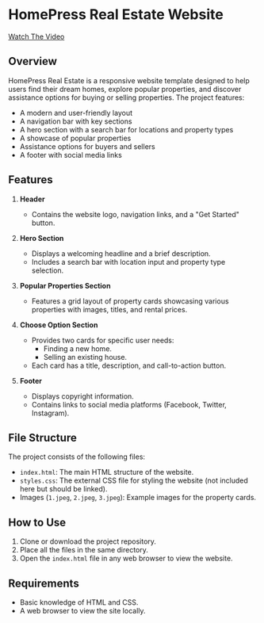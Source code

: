 # HomePress Real Estate Website
[Watch The Video](https://youtu.be/YGnssw8g8d0)
## Overview

HomePress Real Estate is a responsive website template designed to help users find their dream homes, explore popular properties, and discover assistance options for buying or selling properties. The project features:

- A modern and user-friendly layout
- A navigation bar with key sections
- A hero section with a search bar for locations and property types
- A showcase of popular properties
- Assistance options for buyers and sellers
- A footer with social media links

## Features

1. **Header**

   - Contains the website logo, navigation links, and a "Get Started" button.

2. **Hero Section**

   - Displays a welcoming headline and a brief description.
   - Includes a search bar with location input and property type selection.

3. **Popular Properties Section**

   - Features a grid layout of property cards showcasing various properties with images, titles, and rental prices.

4. **Choose Option Section**

   - Provides two cards for specific user needs:
     - Finding a new home.
     - Selling an existing house.
   - Each card has a title, description, and call-to-action button.

5. **Footer**

   - Displays copyright information.
   - Contains links to social media platforms (Facebook, Twitter, Instagram).

## File Structure

The project consists of the following files:

- `index.html`: The main HTML structure of the website.
- `styles.css`: The external CSS file for styling the website (not included here but should be linked).
- Images (`1.jpeg`, `2.jpeg`, `3.jpeg`): Example images for the property cards.

## How to Use

1. Clone or download the project repository.
2. Place all the files in the same directory.
3. Open the `index.html` file in any web browser to view the website.

## Requirements

- Basic knowledge of HTML and CSS.
- A web browser to view the site locally.
